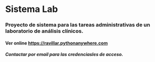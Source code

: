 # Sistema Lab
### Proyecto de sistema para las tareas administrativas de un laboratorio de análisis clínicos.
#### Ver online https://ravillar.pythonanywhere.com
#### *Contactar por email para las credenciasles de acceso.*
